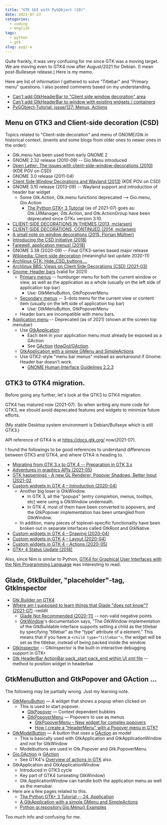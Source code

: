 ```yaml
---
title: "GTK GUI with PyGObject (10)"
date: 2021-07-23
categories:
  - coding
  - english
tags:
  - python
  - gtk
slug: pygi-a
---
```


Quite frankly, it was very confusing for me since GTK was a moving target.  We
are moving even to GTK4 now after August/2021 for Debian.  (I mean
post-Bulleseye release.)  Here is my memo.

Here are list of information I gathered to solve "Titlebar" and "Primary menu"
questions.  I also posted comments based on my understanding.

* [Can't add GtkHeaderBar to "Client side window decoration" area](https://bugs.debian.org/cgi-bin/bugreport.cgi?bug=991468)
* [Can't add GtkHeaderBar to window with existing widgets / containers](https://gitlab.gnome.org/GNOME/glade/-/issues/499)
* [PyGObject-Tutorial: issue/127: Menus, Actions](https://github.com/sebp/PyGObject-Tutorial/issues/127)

## Menu on GTK3 and Client-side decoration (CSD)

Topics related to "Client-side decoration" and menu of GNOME/Gtk in historical context. (events and some blogs from older ones to newer ones in the order):
* Gtk.menu has been used from early GNOME 2
* GNOME 2.32 release (2010-09) -- Gio.Menu introduced
* [Open Letter: The issues with client-side-window-decorations (2010)](http://blog.martin-graesslin.com/blog/2010/05/open-letter-the-issues-with-client-side-window-decorations/) (KDE POV on CSD)
* GNOME 3.0 release (2011-04)
* [Client Side Window Decorations and Wayland (2013)](https://blog.martin-graesslin.com/blog/2013/02/client-side-window-decorations-and-wayland/) (KDE POV on CSD)
* GNOME 3.10 release (2013-09) -- Wayland support and introduction of header bar widget
    * Some Gtk.Action, Gtk.menu functions deprecated --> Gio.menu, Gio.Action
        * [The Python GTK+ 3 Tutorial](https://python-gtk-3-tutorial.readthedocs.io/en/latest/menus.html) (as of 2021-07) goes as:
            Gtk.UIManager, Gtk.Action, and Gtk.ActionGroup have been deprecated since GTK+ version 3.10.
* [CLIENT-SIDE DECORATIONS IN THEMES (2013, mclarsen)](https://blogs.gnome.org/mclasen/2013/12/05/client-side-decorations-in-themes/)
* [CLIENT-SIDE DECORATIONS, CONTINUED (2014, mclarsen)](https://blogs.gnome.org/mclasen/2014/01/13/client-side-decorations-continued/)
* [A small note on window decorations (2015, Florian Müllner)](https://blogs.gnome.org/fmuellner/2015/01/30/a-small-note-on-window-decorations/)
* [Introducing the CSD Initiative (2018)](https://blogs.gnome.org/tbernard/2018/01/26/csd-initiative/)
* [Farewell, application menus! (2018)](https://blogs.gnome.org/aday/2018/10/09/farewell-application-menus/)
* GNOME 3.38 (2020-09) -- Final GTK3-series based major release
* [Wikipedia: Client-side decoration](https://en.wikipedia.org/wiki/Client-side_decoration) (meaningful last update 2020-11)
* [Archlinux GTK: Hide_CSD_buttons ...](https://wiki.archlinux.org/title/GTK#Hide_CSD_buttons)
* [Archlinux BBS: Views on Client Side Decorations (CSD) (2021-03)](https://bbs.archlinux.org/viewtopic.php?id=264764)
* [Gnome: Header bars](https://developer.gnome.org/hig/stable/header-bars.html.en) (valid for 2021)
    * [Primary menus](https://developer.gnome.org/hig/stable/primary-menus.html.en) -- humburger menu for both the current window or view, as well as the application as a whole (usually on the left side of application top bar)
        * Use: GtkMenuButton, GtkPopoverMenu
    * [Secondary menus](https://developer.gnome.org/hig/stable/secondary-menus.html.en) --  3-dots menu for the current view or content item (usually on the left side of application top bar)
        * Use: GtkMenuButton, GtkPopoverMenu
    * Header bars are incompatible with menu bars.
* [Application menu](https://wiki.gnome.org/HowDoI/ApplicationMenu) -- Deprecated (as of 2021) (shown at the screen top menubar)
    * Use [GtkApplication](https://wiki.gnome.org/HowDoI/GtkApplication)
        * Each item in your application menu must already be exposed as a GAction
        * See [GAction](https://developer.gnome.org/GAction/) [HowDoI/GAction](https://wiki.gnome.org/HowDoI/GAction).
    * [GtkApplication with a simple GMenu and SimpleActions](https://developer.gnome.org/gnome-devel-demos/stable/gmenu.py.html.en)
    * Use GTK2-style "menu bar menus" instead as workaround if Gnome: Header bar doesn't work.
        * [GNOME Human Interface Guidelines 2.2.3](https://developer.gnome.org/hig-book/3.12/menus-standard.html.en)

## GTK3 to GTK4 migration.

Before going any further, let's look at the GTK3 to GTK4 migration.

GTK4 has matured now (2021-07).  So when writing any more code for GTK3, we
should avoid deprecated features and widgets to minimize future efforts.

(My stable Desktop system environment is Debian/Bullseye which is still GTK3.)

API reference of GTK4 is at https://docs.gtk.org/ now(2021-07).

I found the followings to be good references to understand differences between GTK3 and GTK4, and where GTK4 is heading to.

* [Migrating from GTK 3.x to GTK 4 -- Preparation in GTK 3.x](https://developer.gnome.org/gtk4/stable/gtk-migrating-3-to-4.html#id-1.7.4.3)
* [Adventures in graphics APIs (2021-05)](https://blog.gtk.org/2021/05/10/adventures-in-graphics-apis/)
* [GTK happenings - A new GL Renderer, Popover Shadows, Better Input (2021-02](https://blog.gtk.org/2021/02/18/gtk-happenings/)
* [Custom widgets in GTK 4 – Introduction (2020-04)](https://blog.gtk.org/2020/04/23/custom-widgets-in-gtk-4-introduction/)
    * Another big loser is GtkWindow.
        * In GTK 3, all the “popups”  (entry completion, menus, tooltips, etc) were using a GtkWindow underneath.
        * In GTK 4, most of them have been converted to popovers, and the GtkPopover implementation has been untangled from GtkWindow.
    * In addition, many pieces of toplevel-specific functionality have been broken out in separate interfaces called GtkRoot and GtkNative.
* [Custom widgets in GTK 4 – Drawing (2020-04)](https://blog.gtk.org/2020/04/24/custom-widgets-in-gtk-4-drawing/)
* [Custom widgets in GTK 4 – Layout (2020-04)](https://blog.gtk.org/2020/04/27/custom-widgets-in-gtk-4-layout/)
* [Custom widgets in GTK 4 – Actions (2020-05)](https://blog.gtk.org/2020/05/01/custom-widgets-in-gtk-4-actions/)
* [GTK+ 4 Status Update (2018)](https://mclasen.fedorapeople.org/gtk4-devconf2018.pdf)

Also, since Nim is similar to Python, [GTK4 for Graphical User Interfaces with the Nim Programming Language](http://ssalewski.de/gtkprogramming.html) was interesting to read.

## Glade, GtkBuilder, "placeholder"-tag, GtkInspector

* [Gtk.Builder on GTK4](https://docs.gtk.org/gtk4/class.Builder.html#gtkbuilder-ui-definitions)
* [Where am I supposed to learn things that Glade "does not know"? (2021-07)](https://www.reddit.com/r/gnome/comments/og12z2/where_am_i_supposed_to_learn_things_that_glade/) -reddit
    * [Glade Not Recommended (2020-11)](https://blogs.gnome.org/christopherdavis/2020/11/19/glade-not-recommended/) -- non-valid negative points
    * [GtkWindow](https://lazka.github.io/pgi-docs/Gtk-3.0/classes/Window.html)'s documentation says, "The GtkWindow implementation of the GtkBuildable interface supports setting a child as the titlebar by specifying “titlebar” as the “type” attribute of a element." This means that if you have a `<child type="titlebar">`, the widget will be set as the titlebar, instead of being packed inside the window.
* [GtkInspector](https://wiki.gnome.org/Projects/GTK/Inspector) -- GtkInspector is the built-in interactive debugging support in GTK+
* [Gtk HeaderBar ActionBar pack_start pack_end within UI xml file](https://stackoverflow.com/questions/48581081/gtk-headerbar-actionbar-pack-start-pack-end-within-ui-xml-file0) -- method to position widget in headerbar

## GtkMenuButton and GtkPopover and GAction ...

The following may be partially wrong.  Just my learning note.

* [GtkMenuButton](https://lazka.github.io/pgi-docs/Gtk-3.0/classes/MenuButton.html#class-details) — A widget that shows a popup when clicked on
    * This is used to start popover.
        * [GtkPopover](https://lazka.github.io/pgi-docs/Gtk-3.0/classes/Popover.html) — Context dependent bubbles
        * [GtkPopoverMenu](https://lazka.github.io/pgi-docs/Gtk-3.0/classes/PopoverMenu.html) — Popovers to use as menus
          * [GtkPopoverMenu – New widget for complex popovers](https://csorianognome.wordpress.com/2014/11/07/gtkpopovermenu-new-widget-for-complex-popovers/)
          * [How I create a “HeaderMenu” with a Popover menu in GTK?](https://stackoverflow.com/questions/38907362/how-i-create-a-headermenu-with-a-popover-menu-in-gtk)
* [GtkModelButton](https://lazka.github.io/pgi-docs/Gtk-3.0/classes/ModelButton.html#class-details) — A button that uses a [GAction](https://developer.gnome.org/GAction/) as model
    * This is basically used with GtkApplication and GtkApplicationWindow and not for GtkWindow
    * Modelbuttons are used in Gtk.Popover and Gtk.PopoverMenu.
* [Gio.GAction](https://lazka.github.io/pgi-docs/index.html#Gio-2.0/classes/Action.html#Gio.Action) is [GAction](https://developer.gnome.org/GAction/)
    * See GTK4's [Overview of actions in GTK](https://docs.gtk.org/gtk4/actions.html) also.
* GtkApplication and GtkApplicationWindow
  * Introduced in GTK3 cycle
  * Key part of GTK4 (unseating GtkWindow)
  * Gtk.ApplicationWindow can handle both the application menu as well as the menubar.
* Here are a few pages related to this.
  * [The Python GTK+ 3 Tutorial -- 24. Application](https://python-gtk-3-tutorial.readthedocs.io/en/latest/application.html)
  * [A GtkApplication with a simple GMenu and SimpleActions](https://developer.gnome.org/gnome-devel-demos/stable/gmenu.py.html.en)
  * [Python gi.repository.Gio.Menu() Examples](https://www.programcreek.com/python/example/84574/gi.repository.Gio.Menu)

Too much info and confusing for me.

<!-- vim: set sw=2 sts=2 ai si et tw=79 ft=markdown: -->
